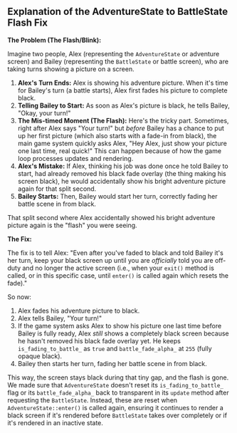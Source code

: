 ## Explanation of the AdventureState to BattleState Flash Fix

**The Problem (The Flash/Blink):**

Imagine two people, Alex (representing the `AdventureState` or adventure screen) and Bailey (representing the `BattleState` or battle screen), who are taking turns showing a picture on a screen.

1.  **Alex's Turn Ends:** Alex is showing his adventure picture. When it's time for Bailey's turn (a battle starts), Alex first fades his picture to complete black.
2.  **Telling Bailey to Start:** As soon as Alex's picture is black, he tells Bailey, "Okay, your turn!"
3.  **The Mis-timed Moment (The Flash):** Here's the tricky part. Sometimes, right after Alex says "Your turn!" but *before* Bailey has a chance to put up her first picture (which also starts with a fade-in from black), the main game system quickly asks Alex, "Hey Alex, just show your picture one last time, real quick!" This can happen because of how the game loop processes updates and rendering.
4.  **Alex's Mistake:** If Alex, thinking his job was done once he told Bailey to start, had already removed his black fade overlay (the thing making his screen black), he would accidentally show his bright adventure picture again for that split second.
5.  **Bailey Starts:** Then, Bailey would start her turn, correctly fading her battle scene in from black.

That split second where Alex accidentally showed his bright adventure picture again is the "flash" you were seeing.

**The Fix:**

The fix is to tell Alex: "Even after you've faded to black and told Bailey it's her turn, keep your black screen up until you are *officially* told you are off-duty and no longer the active screen (i.e., when your `exit()` method is called, or in this specific case, until `enter()` is called again which resets the fade)."

So now:

1.  Alex fades his adventure picture to black.
2.  Alex tells Bailey, "Your turn!"
3.  If the game system asks Alex to show his picture one last time before Bailey is fully ready, Alex *still* shows a completely black screen because he hasn't removed his black fade overlay yet. He keeps `is_fading_to_battle_` as `true` and `battle_fade_alpha_` at `255` (fully opaque black).
4.  Bailey then starts her turn, fading her battle scene in from black.

This way, the screen stays black during that tiny gap, and the flash is gone. We made sure that `AdventureState` doesn't reset its `is_fading_to_battle_` flag or its `battle_fade_alpha_` back to transparent in its `update` method after requesting the `BattleState`. Instead, these are reset when `AdventureState::enter()` is called again, ensuring it continues to render a black screen if it's rendered before `BattleState` takes over completely or if it's rendered in an inactive state.
